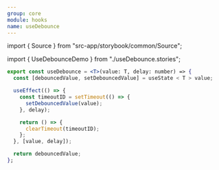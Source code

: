```yaml
---
group: core
module: hooks
name: useDebounce
---
```


import { Source } from "src-app/storybook/common/Source";

import { UseDebounceDemo } from "./useDebounce.stories";

<UseDebounceDemo />

```jsx
export const useDebounce = <T>(value: T, delay: number) => {
  const [debouncedValue, setDebouncedValue] = useState < T > value;

  useEffect(() => {
    const timeoutID = setTimeout(() => {
      setDebouncedValue(value);
    }, delay);

    return () => {
      clearTimeout(timeoutID);
    };
  }, [value, delay]);

  return debouncedValue;
};
```

<Source path="src-core/hooks/useDebounce.ts" />
